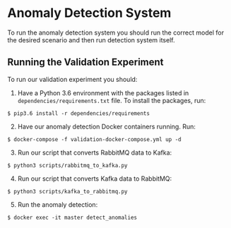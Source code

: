 # Anomaly Detection System

To run the anomaly detection system you should run the correct model for the
desired scenario and then run detection system itself.

## Running the Validation Experiment

To run our validation experiment you should:

1. Have a Python 3.6 environment with the packages listed in
`dependencies/requirements.txt` file. To install the packages, run:

```
$ pip3.6 install -r dependencies/requirements
```

2. Have our anomaly detection Docker containers running. Run:

```
$ docker-compose -f validation-docker-compose.yml up -d
```

3. Run our script that converts RabbitMQ data to Kafka:

```
$ python3 scripts/rabbitmq_to_kafka.py
```

4. Run our script that converts Kafka data to RabbitMQ:

```
$ python3 scripts/kafka_to_rabbitmq.py
```

5. Run the anomaly detection:

```
$ docker exec -it master detect_anomalies
```
